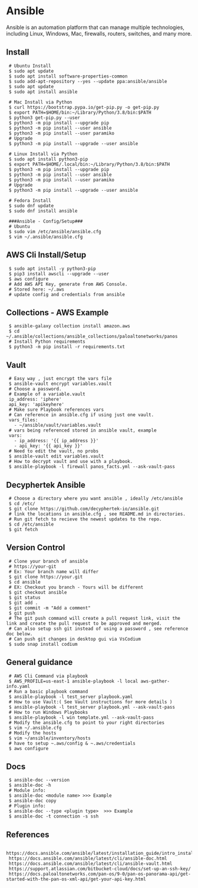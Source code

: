 Ansible
=====

Ansible is an automation platform that can manage multiple technologies, 
including Linux, Windows, Mac, firewalls, routers, switches, and many more. 

Install
--------

     # Ubuntu Install
     $ sudo apt update
     $ sudo apt install software-properties-common
     $ sudo add-apt-repository --yes --update ppa:ansible/ansible
     $ sudo apt update
     $ sudo apt install ansible
  
     # Mac Install via Python
     $ curl https://bootstrap.pypa.io/get-pip.py -o get-pip.py
     $ export PATH=$HOME/bin:~/Library/Python/3.8/bin:$PATH
     $ python3 get-pip.py --user
     $ python3 -m pip install --upgrade pip
     $ python3 -m pip install --user ansible
     $ python3 -m pip install --user paramiko
     # Upgrade
     $ python3 -m pip install --upgrade --user ansible

     # Linux Install via Python
     $ sudo apt install python3-pip
     $ export PATH=$HOME/.local/bin:~/Library/Python/3.8/bin:$PATH
     $ python3 -m pip install --upgrade pip
     $ python3 -m pip install --user ansible
     $ python3 -m pip install --user paramiko
     # Upgrade
     $ python3 -m pip install --upgrade --user ansible

     # Fedora Install
     $ sudo dnf update
     $ sudo dnf install ansible
 
     ###Ansible - Config/Setup###
     # Ubuntu
     $ sudo vim /etc/ansible/ansible.cfg
     $ vim ~/.ansible/ansible.cfg
 
AWS Cli Install/Setup
---------------------

     $ sudo apt install -y python3-pip
     $ pip3 install awscli --upgrade --user
     $ aws configure
     # Add AWS API Key, generate from AWS Console. 
     # Stored here: ~/.aws
     # update config and credentials from ansible
 
Collections - AWS Example
--------------------------

     $ ansible-galaxy collection install amazon.aws
     $ cd ~/.ansible/collections/ansible_collections/paloaltonetworks/panos
     # Install Python requirements
     $ python3 -m pip install -r requirements.txt
  
Vault
------

     # Easy way , just encrypt the vars file
     $ ansible-vault encrypt variables.vault
     # Choose a password. 
     # Example of a variable.vault
     ip_address: 'iphere'
     api_key: 'apikeyhere'
     # Make sure Playbook references vars
     # Can reference in ansible.cfg if using just one vault.
     vars_files:
       - ~/ansible/vault/variables.vault
     # vars being referenced stored in ansible vault, example
     vars:
       - ip_address: '{{ ip_address }}'
       - api_key: '{{ api_key }}'
     # Need to edit the vault, no probs
     $ ansible-vault edit variables.vault
     # How to decrypt vault and use with a playbook.
     $ ansible-playbook -l firewall panos_facts.yml --ask-vault-pass

Decyphertek Ansible
--------------------

     # Choose a directory where you want ansible , ideally /etc/ansible
     $ cd /etc/ 
     $ git clone https://github.com/decyphertek-io/ansible.git
     # link the locations in ansible.cfg , see README.md in directories. 
     # Run git fetch to recieve the newest updates to the repo. 
     $ cd /etc/ansible
     $ git fetch

Version Control
----------------

     # Clone your branch of ansible
     # https://your-git
     # Ex: Your branch name will differ
     $ git clone https://your.git
     $ cd ansible
     # EX: Checkout you branch - Yours will be different
     $ git checkout ansible
     $ git status
     $ git add .
     $ git commit -m "Add a comment"
     $ git push
     # The git push command will create a pull request link, visit the link and create the pull request to be approved and merged.
     # Can also setup ssh git instead of using a password , see reference doc below.
     # Can push git changes in desktop gui via VsCodium
     $ sudo snap install codium
 
General guidance
----------------

     # AWS Cli Command via playbook
     $ AWS_PROFILE=us-east-1 ansible-playbook -l local aws-gather-info.yaml
     # Run a basic playbook command
     $ ansible-playbook -l test_server playbook.yaml
     # How to use Vault:( See Vault instructions for more details ) 
     $ ansible-playbook -l test_server playbook.yml --ask-vault-pass 
     # How to run Windows Playbooks
     $ ansible-playbook -l win template.yml --ask-vault-pass
     # Modify the ansible.cfg to point to your right directories
     $ vim ~/.ansible.cfg
     # Modify the hosts 
     $ vim ~/ansible/inventory/hosts
     # have to setup ~.aws/config & ~.aws/credentials
     $ aws configure
 
Docs
-----

     $ ansible-doc --version
     $ ansible-doc -h
     # Module info:
     $ ansible-doc <module name> >>> Example
     $ ansible-doc copy
     # Plugin info:
     $ ansible-doc --type <plugin type>  >>> Example
     $ ansible-doc -t connection -s ssh
 
 
References
----------

     https://docs.ansible.com/ansible/latest/installation_guide/intro_installation.html
     https://docs.ansible.com/ansible/latest/cli/ansible-doc.html
     https://docs.ansible.com/ansible/latest/cli/ansible-vault.html
     https://support.atlassian.com/bitbucket-cloud/docs/set-up-an-ssh-key/
     https://docs.paloaltonetworks.com/pan-os/9-0/pan-os-panorama-api/get-started-with-the-pan-os-xml-api/get-your-api-key.html
